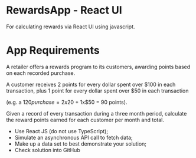 # RewardsApp - React UI
For calculating rewards via React UI using javascript.

# App Requirements
A retailer offers a rewards program to its customers, awarding points based on each recorded purchase.

A customer receives 2 points for every dollar spent over $100 in each transaction, plus 1 point for every dollar spent over $50 in each transaction

(e.g. a $120 purchase = 2x$20 + 1x$50 = 90 points).

Given a record of every transaction during a three month period, calculate the reward points earned for each customer per month and total.

- Use React JS (do not use TypeScript);
- Simulate an asynchronous API call to fetch data;
- Make up a data set to best demonstrate your solution;
- Check solution into GitHub




